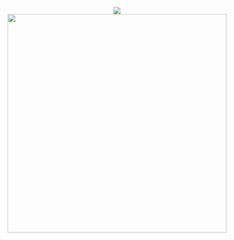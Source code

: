 
<p align="center">
    <a href="https://github.com/anuraghazra/github-readme-stats">
      <img align="center" src="https://github-readme-stats.vercel.app/api/top-langs/?username=North409&show_icons=true&layout=compact&theme=dark&count_private=true" />
    </a>
<br/>
    <a href="https://github.com/anuraghazra/github-readme-stats">
        <img align="center" width="500" src="https://github-readme-stats.vercel.app/api?username=North409&show_icons=true&theme=prussian&count_private=true" />
    </a>
